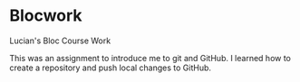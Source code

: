 # Blocwork
Lucian's Bloc Course Work

This was an assignment to introduce me to git and GitHub. I learned how to create a repository and push local changes to GitHub.

